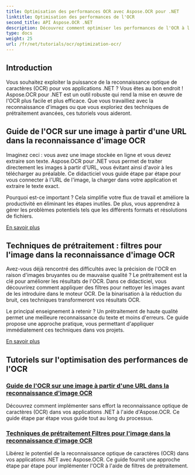 ```yaml
---
title: Optimisation des performances OCR avec Aspose.OCR pour .NET
linktitle: Optimisation des performances de l'OCR
second_title: API Aspose.OCR .NET
description: Découvrez comment optimiser les performances de l'OCR à l'aide d'Aspose.OCR pour .NET. Nos didacticiels détaillés couvrent la reconnaissance d'images, les filtres de prétraitement et les étapes de mise en œuvre pratiques.
type: docs
weight: 25
url: /fr/net/tutorials/ocr/optimization-ocr/
---
```

## Introduction

Vous souhaitez exploiter la puissance de la reconnaissance optique de caractères (OCR) pour vos applications .NET ? Vous êtes au bon endroit ! Aspose.OCR pour .NET est un outil robuste qui rend la mise en œuvre de l'OCR plus facile et plus efficace. Que vous travailliez avec la reconnaissance d'images ou que vous exploriez des techniques de prétraitement avancées, ces tutoriels vous aideront.

## Guide de l'OCR sur une image à partir d'une URL dans la reconnaissance d'image OCR

Imaginez ceci : vous avez une image stockée en ligne et vous devez extraire son texte. Aspose.OCR pour .NET vous permet de traiter directement les images à partir d'URL, vous évitant ainsi d'avoir à les télécharger au préalable. Ce didacticiel vous guide étape par étape pour vous connecter à l'URL de l'image, la charger dans votre application et extraire le texte exact.

Pourquoi est-ce important ? Cela simplifie votre flux de travail et améliore la productivité en éliminant les étapes inutiles. De plus, vous apprendrez à gérer les problèmes potentiels tels que les différents formats et résolutions de fichiers.

[En savoir plus](./guide-to-ocr-on-image-from-url/)

## Techniques de prétraitement : filtres pour l'image dans la reconnaissance d'image OCR

Avez-vous déjà rencontré des difficultés avec la précision de l'OCR en raison d'images bruyantes ou de mauvaise qualité ? Le prétraitement est la clé pour améliorer les résultats de l'OCR. Dans ce didacticiel, vous découvrirez comment appliquer des filtres pour nettoyer les images avant de les introduire dans le moteur OCR. De la binarisation à la réduction du bruit, ces techniques transformeront vos résultats OCR.

Le principal enseignement à retenir ? Un prétraitement de haute qualité permet une meilleure reconnaissance du texte et moins d'erreurs. Ce guide propose une approche pratique, vous permettant d'appliquer immédiatement ces techniques dans vos projets.

[En savoir plus](./preprocessing-techniques-filters-for-image/)

## Tutoriels sur l'optimisation des performances de l'OCR
### [Guide de l'OCR sur une image à partir d'une URL dans la reconnaissance d'image OCR](./guide-to-ocr-on-image-from-url/)
Découvrez comment implémenter sans effort la reconnaissance optique de caractères (OCR) dans vos applications .NET à l'aide d'Aspose.OCR. Ce guide étape par étape vous guide tout au long du processus.
### [Techniques de prétraitement Filtres pour l'image dans la reconnaissance d'image OCR](./preprocessing-techniques-filters-for-image/)
Libérez le potentiel de la reconnaissance optique de caractères (OCR) dans vos applications .NET avec Aspose.OCR. Ce guide fournit une approche étape par étape pour implémenter l'OCR à l'aide de filtres de prétraitement.